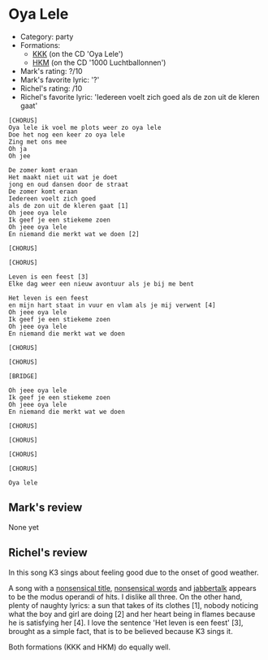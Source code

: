 # Oya Lele

 * Category: party
 * Formations: 
    * [KKK](Kkk.md) (on the CD 'Oya Lele')
    * [HKM](Hkm.md) (on the CD '1000 Luchtballonnen')
 * Mark's rating: ?/10
 * Mark's  favorite lyric: '?'
 * Richel's rating: /10
 * Richel's favorite lyric: 'Iedereen voelt zich goed als de zon uit de kleren gaat'

```
[CHORUS]
Oya lele ik voel me plots weer zo oya lele
Doe het nog een keer zo oya lele
Zing met ons mee
Oh ja
Oh jee

De zomer komt eraan
Het maakt niet uit wat je doet
jong en oud dansen door de straat
De zomer komt eraan
Iedereen voelt zich goed
als de zon uit de kleren gaat [1]
Oh jeee oya lele
Ik geef je een stiekeme zoen
Oh jeee oya lele
En niemand die merkt wat we doen [2]

[CHORUS]

[CHORUS]

Leven is een feest [3]
Elke dag weer een nieuw avontuur als je bij me bent

Het leven is een feest
en mijn hart staat in vuur en vlam als je mij verwent [4]
Oh jeee oya lele
Ik geef je een stiekeme zoen
Oh jeee oya lele
En niemand die merkt wat we doen

[CHORUS]

[CHORUS]

[BRIDGE]

Oh jeee oya lele
Ik geef je een stiekeme zoen
Oh jeee oya lele
En niemand die merkt wat we doen

[CHORUS]

[CHORUS]

[CHORUS]

[CHORUS]

Oya lele
```

## Mark's review

None yet

## Richel's review

In this song K3 sings about feeling good due to the onset of good weather.

A song with a [nonsensical title](NonsensicalTitles.md), [nonsensical words](NonsensicalWords.md) and
[jabbertalk](Jabbertalk.md) appears to be the modus operandi of hits. I dislike all three.
On the other hand, plenty of naughty lyrics: a sun that takes of its clothes [1],
nobody noticing what the boy and girl are doing [2] and her heart being in flames
because he is satisfying her [4]. I love the sentence 'Het leven is een feest' [3],
brought as a simple fact, that is to be believed because K3 sings it.

Both formations (KKK and HKM) do equally well.

